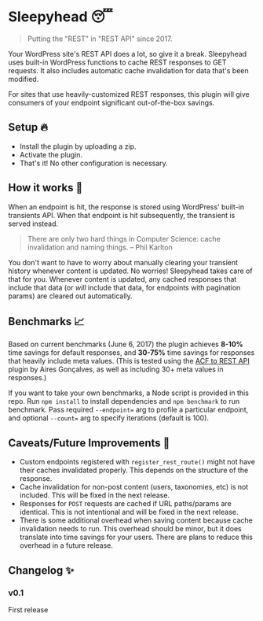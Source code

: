 # Sleepyhead :sleeping:

> Putting the "REST" in "REST API" since 2017.

Your WordPress site's REST API does a lot, so give it a break. Sleepyhead uses built-in WordPress functions to cache REST responses to GET requests. It also includes automatic cache invalidation for data that's been modified.

For sites that use heavily-customized REST responses, this plugin will give consumers of your endpoint significant out-of-the-box savings.

## Setup :fire:

* Install the plugin by uploading a zip.
* Activate the plugin.
* That's it! No other configuration is necessary.

## How it works :wrench:

When an endpoint is hit, the response is stored using WordPress' built-in transients API. When that endpoint is hit subsequently, the transient is served instead.

> There are only two hard things in Computer Science: cache invalidation and naming things. – Phil Karlton

You don't want to have to worry about manually clearing your transient history whenever content is updated. No worries! Sleepyhead takes care of that for you. Whenever content is updated, any cached responses that include that data (or _will_ include that data, for endpoints with pagination params) are cleared out automatically.

## Benchmarks :chart_with_upwards_trend:

Based on current benchmarks (June 6, 2017) the plugin achieves **8-10%** time savings for default responses, and **30-75%** time savings for responses that heavily include meta values. (This is tested using the [ACF to REST API](https://wordpress.org/plugins/acf-to-rest-api/) plugin by Aires Gonçalves, as well as including 30+ meta values in responses.)

If you want to take your own benchmarks, a Node script is provided in this repo. Run `npm install` to install dependencies and `npm benchmark` to run benchmark. Pass required `--endpoint=` arg to profile a particular endpoint, and optional `--count=` arg to specify iterations (default is 100).

## Caveats/Future Improvements :thinking:
* Custom endpoints registered with `register_rest_route()` might not have their caches invalidated properly. This depends on the structure of the response.
* Cache invalidation for non-post content (users, taxonomies, etc) is not included. This will be fixed in the next release.
* Responses for `POST` requests are cached if URL paths/params are identical. This is not intentional and will be fixed in the next release.
* There is some additional overhead when saving content because cache invalidation needs to run. This overhead should be minor, but it does translate into time savings for your users. There are plans to reduce this overhead in a future release.

## Changelog :sparkles:

### v0.1
First release
